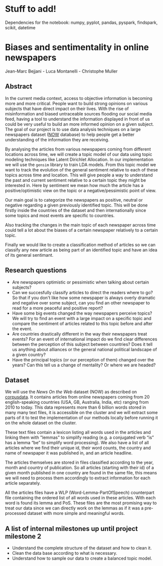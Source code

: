 # Stuff to add!
Dependencies for the notebook: numpy, pyplot, pandas, pyspark, findspark, scikit, datetime

# Biases and sentimentality in online newspapers
Jean-Marc Bejjani - Luca Montanelli - Christophe Muller

## Abstract
In the current media context, access to objective information is becoming more and more critical. People want to build strong opinions on various subjects that have direct impact on their lives. With the rise of misinformation and biased untraceable sources flooding our social media feed, having a tool to understand the information displayed in front of us could be very useful to build an  more informed opinion on a given subject.
The goal of our project is to use data analysis techniques on a large newspapers dataset ([NOW](https://corpus.byu.edu/now/help/tour.asp) database) to help people get a better understanding of the information they are receiving.

By analysing the articles from various newspapers coming from different locations across time, we will create a topic model of our data using topic modeling techniques like Latent Dirichlet Allocation.
In our implementation we will use the `gensim` library to train LDA models.
From this topic model we want to track the evolution of the general sentiment relative to each of these topics across time and location. This will give people a way to understand the past and current sentiment relative to a certain topic they might be interested in. Here by sentiment we mean how much the article has a positive/optimistic view on the topic or a negative/pessimistic point of view.

Our main goal is to categorize the newspapers as positive, neutral or negative regarding a given previously identified topic. This will be done firstly inside the countries of the dataset and then internationally since some topics and most events are specific to countries.

Also tracking the changes in the main topic of each newspaper across time could tell a lot about the biases of a certain newspaper relatively to a certain topic. 

Finally we would like to create a classification method of articles so we can classify any new article as being part of an identified topic and have an idea of its general sentimant.

## Research questions
  - Are newspapers optimistic or pessimistic when talking about certain subjects?
  - Can we succesfully classify articles to direct the readers where to go? So that if you don't like how some newspaper is always overly dramatic and negative over some subject, can you find an other newspaper to read for a more peaceful and positive report?
  - Have some big events changed the way newspapers perceive topics? We will try to find an event with a large impact on a specific topic and compare the sentiment of articles related to this topic before and after the event.
  - Are countries drastically different in the way their newspapers treat events? For an event of international impact do we find clear differences between the perception of this subject between countries? Does it tell us anything about alliances or the general national political landscape of a given country?
  - Have the principal topics (or our perception of them) changed over the years? Can this tell us a change of mentality? Or where we are headed?

## Dataset
We will use the *News On the Web* dataset (NOW) as described on [corpusdata](https://www.corpusdata.org/intro.asp). It contains articles from online newspapers coming from 20 english-speaking countries (USA, GB, Australia, India, etc) ranging from 2010 to today. This data represents more than 6 billion words stored in many many text files, it is accessible on the cluster and we will extract some parts of it to test the implementation of our methods locally before running it on the whole dataset on the cluster.

These text files contain a lexicon listing all words used in the articles and linking them with "lemmas" to simplify reading (e.g. a conjugated verb “is” has a lemma “be” to simplify word processing). We also have a list of all articles where we find their unique id, their word counts, the country and name of newspaper it was published in, and an article headline. 

The articles themselves are stored in files classified according to the year, month and country of publication. So all articles (starting with their id) of a given month published in one country are found in the same file, this means we will need to process them accordingly to extract information for each article separately. 

All the articles files have a WLP (Word-Lemma-PartOfSpeech) counterpart file containing the ordered list of all words used in these articles. With each word is found its lemma and PoS. These files are the most promising way to treat our data since we can directly work on the lemmas as if it was a pre-processed dataset with more simple and meaningful words.

## A list of internal milestones up until project milestone 2
- Understand the complete structure of the dataset and how to clean it.
- Clean the data base according to what is necessary.
- Understand how to sample our data to create a balanced topic model.

